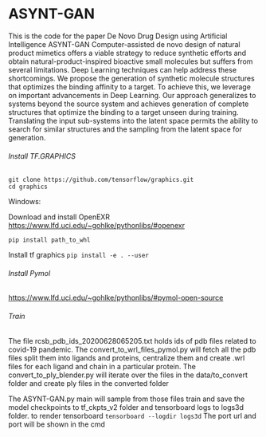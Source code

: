 # ASYNT-GAN
This is the code for the paper De Novo Drug Design using Artificial Intelligence ASYNT-GAN
Computer-assisted de novo design of natural product mimetics offers a viable strategy to reduce synthetic efforts and obtain natural-product-inspired bioactive small molecules but suffers from several limitations. Deep Learning techniques can help address these shortcomings. We propose the generation of synthetic molecule structures that optimizes the binding affinity to a target. To achieve this, we leverage on important advancements in Deep Learning. Our approach generalizes to systems beyond the source system and achieves generation of complete structures that optimize the binding to a target unseen during training. Translating the input sub-systems into the latent space permits the ability to search for similar structures and the sampling from the latent space for generation.


###### Install TF.GRAPHICS

```
git clone https://github.com/tensorflow/graphics.git
cd graphics
```
Windows:

Download  and install OpenEXR
https://www.lfd.uci.edu/~gohlke/pythonlibs/#openexr  

`pip install path_to_whl`

Install tf graphics
`pip install -e . --user`

###### Install Pymol

https://www.lfd.uci.edu/~gohlke/pythonlibs/#pymol-open-source

###### Train

The file rcsb_pdb_ids_20200628065205.txt holds ids of pdb files related to covid-19 pandemic.
The convert_to_wrl_files_pymol.py will fetch all the pdb files  split them into ligands and proteins, centralize them and create .wrl files for each ligand and chain in a particular protein.
The convert_to_ply_blender.py will iterate over the files in the  data/to_convert folder and create ply files in the converted folder

The ASYNT-GAN.py main will sample from those files train and save the model checkpoints to tf_ckpts_v2 folder and tensorboard logs to logs3d folder.
to render tensorboard 
`tensorboard --logdir logs3d`
The port url and port will be shown in the cmd